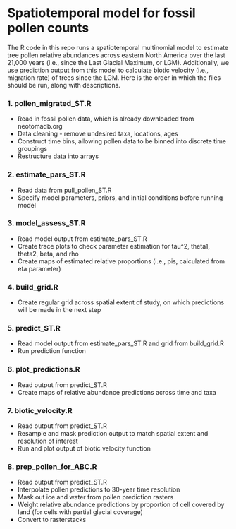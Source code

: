 # Spatiotemporal model for fossil pollen counts
The R code in this repo runs a spatiotemporal multinomial model to estimate tree pollen relative abundances across eastern North America over the last 21,000 years (i.e., since the Last Glacial Maximum, or LGM). Additionally, we use prediction output from this model to calculate biotic velocity (i.e., migration rate) of trees since the LGM. Here is the order in which the files should be run, along with descriptions.

### 1. pollen_migrated_ST.R
* Read in fossil pollen data, which is already downloaded from neotomadb.org
* Data cleaning - remove undesired taxa, locations, ages
* Construct time bins, allowing pollen data to be binned into discrete time groupings
* Restructure data into arrays

### 2. estimate_pars_ST.R
* Read data from pull_pollen_ST.R
* Specify model parameters, priors, and initial conditions before running model

### 3. model_assess_ST.R
* Read model output from estimate_pars_ST.R
* Create trace plots to check parameter estimation for tau^2, theta1, theta2, beta, and rho
* Create maps of estimated relative proportions (i.e., pis, calculated from eta parameter)

### 4. build_grid.R
* Create regular grid across spatial extent of study, on which predictions will be made in the next step

### 5. predict_ST.R
* Read model output from estimate_pars_ST.R and grid from build_grid.R
* Run prediction function

### 6. plot_predictions.R
* Read output from predict_ST.R
* Create maps of relative abundance predictions across time and taxa

### 7. biotic_velocity.R
* Read output from predict_ST.R
* Resample and mask prediction output to match spatial extent and resolution of interest
* Run and plot output of biotic velocity function

### 8. prep_pollen_for_ABC.R
* Read output from predict_ST.R
* Interpolate pollen predictions to 30-year time resolution
* Mask out ice and water from pollen prediction rasters
* Weight relative abundance predictions by proportion of cell covered by land (for cells with partial glacial coverage)
* Convert to rasterstacks
